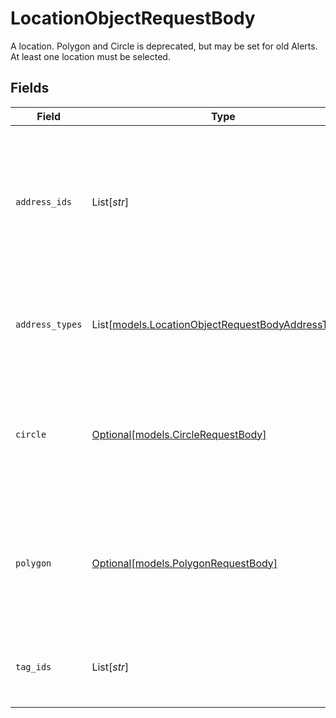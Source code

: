 # LocationObjectRequestBody

A location. Polygon and Circle is deprecated, but may be set for old Alerts. At least one location must be selected.


## Fields

| Field                                                                                                              | Type                                                                                                               | Required                                                                                                           | Description                                                                                                        | Example                                                                                                            |
| ------------------------------------------------------------------------------------------------------------------ | ------------------------------------------------------------------------------------------------------------------ | ------------------------------------------------------------------------------------------------------------------ | ------------------------------------------------------------------------------------------------------------------ | ------------------------------------------------------------------------------------------------------------------ |
| `address_ids`                                                                                                      | List[*str*]                                                                                                        | :heavy_minus_sign:                                                                                                 | All locations with selected address IDs will trigger.                                                              | [<br/>"Ipsam doloremque.",<br/>"Quisquam rerum dolorum et unde.",<br/>"In culpa voluptas ab.",<br/>"Repellendus vel fugit iure."<br/>] |
| `address_types`                                                                                                    | List[[models.LocationObjectRequestBodyAddressTypes](../models/locationobjectrequestbodyaddresstypes.md)]           | :heavy_minus_sign:                                                                                                 | All locations with the selected address types will trigger.                                                        | [<br/>"riskZone",<br/>"riskZone"<br/>]                                                                             |
| `circle`                                                                                                           | [Optional[models.CircleRequestBody]](../models/circlerequestbody.md)                                               | :heavy_minus_sign:                                                                                                 | Information about a circular geofence. This field is only needed if the geofence is a circle.                      |                                                                                                                    |
| `polygon`                                                                                                          | [Optional[models.PolygonRequestBody]](../models/polygonrequestbody.md)                                             | :heavy_minus_sign:                                                                                                 | Information about a polygon geofence. This field is only needed if the geofence is a polygon.                      |                                                                                                                    |
| `tag_ids`                                                                                                          | List[*str*]                                                                                                        | :heavy_minus_sign:                                                                                                 | All locations with selected tag will trigger.                                                                      | [<br/>"4815",<br/>"4815",<br/>"4815"<br/>]                                                                         |